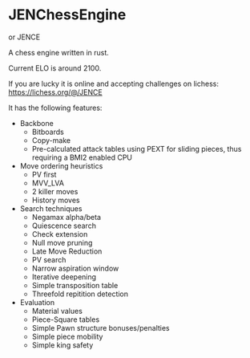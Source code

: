 # JENChessEngine
or JENCE

A chess engine written in rust.

Current ELO is around 2100.

If you are lucky it is online and accepting challenges on lichess: https://lichess.org/@/JENCE

It has the following features:
* Backbone
  * Bitboards
  * Copy-make
  * Pre-calculated attack tables using PEXT for sliding pieces, thus requiring a BMI2 enabled CPU
* Move ordering heuristics
  * PV first
  * MVV_LVA
  * 2 killer moves
  * History moves
* Search techniques
  * Negamax alpha/beta
  * Quiescence search
  * Check extension
  * Null move pruning
  * Late Move Reduction
  * PV search
  * Narrow aspiration window
  * Iterative deepening
  * Simple transposition table
  * Threefold repitition detection
* Evaluation
  * Material values
  * Piece-Square tables
  * Simple Pawn structure bonuses/penalties
  * Simple piece mobility
  * Simple king safety
